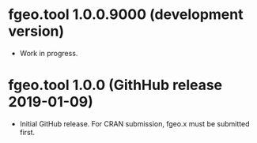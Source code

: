 # fgeo.tool 1.0.0.9000 (development version)

* Work in progress.

# fgeo.tool 1.0.0 (GithHub release 2019-01-09)

* Initial GitHub release. For CRAN submission, fgeo.x must be submitted first.
